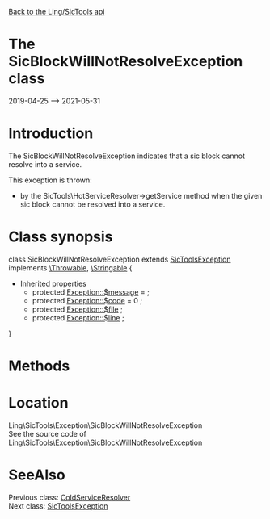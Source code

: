 [Back to the Ling/SicTools api](https://github.com/lingtalfi/SicTools/blob/master/doc/api/Ling/SicTools.md)



The SicBlockWillNotResolveException class
================
2019-04-25 --> 2021-05-31






Introduction
============

The SicBlockWillNotResolveException indicates that a sic block cannot resolve into a service.

This exception is thrown:

- by the SicTools\HotServiceResolver->getService method when the given sic block cannot be resolved into a service.



Class synopsis
==============


class <span class="pl-k">SicBlockWillNotResolveException</span> extends [SicToolsException](https://github.com/lingtalfi/SicTools/blob/master/doc/api/Ling/SicTools/Exception/SicToolsException.md) implements [\Throwable](http://php.net/manual/en/class.throwable.php), [\Stringable](https://wiki.php.net/rfc/stringable) {

- Inherited properties
    - protected  [Exception::$message](#property-message) =  ;
    - protected  [Exception::$code](#property-code) = 0 ;
    - protected  [Exception::$file](#property-file) ;
    - protected  [Exception::$line](#property-line) ;

}






Methods
==============






Location
=============
Ling\SicTools\Exception\SicBlockWillNotResolveException<br>
See the source code of [Ling\SicTools\Exception\SicBlockWillNotResolveException](https://github.com/lingtalfi/SicTools/blob/master/Exception/SicBlockWillNotResolveException.php)



SeeAlso
==============
Previous class: [ColdServiceResolver](https://github.com/lingtalfi/SicTools/blob/master/doc/api/Ling/SicTools/ColdServiceResolver.md)<br>Next class: [SicToolsException](https://github.com/lingtalfi/SicTools/blob/master/doc/api/Ling/SicTools/Exception/SicToolsException.md)<br>
